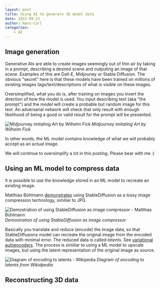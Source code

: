```yaml
---
layout: post
title: Using AI to generate 3D model data
date: 2022-09-23
author: Hans-Carl
categories:
    - AI
---
```


## Image generation

Generative AIs are able to create images seemingly out of thin air by taking in a prompt, describing a desired scene and outputing an image of that scene.  Examples of this are Dall-E, Midjouney or Stable Diffusion. The obvious "secret" here is that these models have been trained on millions of existing images tags/text/descriptions of what is visible on these images. 

Oversimplified, what you do is, after training on images you invert the direction of how the model is used. You input describing text (aka "the prompt") and the model will create a probable but random image for this text. An adversarial network will check that only result with enough likelihood of being a good or valid result for the prompt will be presented.

![Midjourney imitating Art by Wilhelm Fick](https://github.com/willwulfken/MidJourney-Styles-and-Keywords-Reference/raw/main/Images/MJ_V3/MidJourney_Styles/Artists/Art_By_Wilhelm_Fick.png)
*Midjourney imitating Art by Wilhelm Fick*

In other words, the ML model contains knowledge of what we will probably accept as an actual image.

We will continue to oversimplify a lot in this posting. Please bear with me :)

## Using an ML model to compress data

It is possible to use the knowledge stored in an ML model to recreate an existing image. 

Matthias Bühlmann [demonstrates](https://matthias-buehlmann.medium.com/stable-diffusion-based-image-compresssion-6f1f0a399202) using StableDiffusion as a lossy image compression technology, similiar to JPG.

![Demostration of using StableDiffusion as image compressor - Matthias Bühlmann](https://miro.medium.com/max/1100/1*RxuQz8chZmHk8n2fwpgDsg.png)
*Demostration of using StableDiffusion as image compressor*

Basically you translate and reduce (encode) the image data, so that StableDiffusions model can recreate the original image from the encoded data with minimal error. The reduced data is called *latents*. See [variational autoencoders](https://en.wikipedia.org/wiki/Variational_autoencoder). The process is similiar to using a ML model to upscale images, but using the latent representation of the original image as source.

![Diagram of encoding to latents - Wikipedia](https://upload.wikimedia.org/wikipedia/commons/thumb/4/4a/VAE_Basic.png/638px-VAE_Basic.png)
*Diagram of encoding to latents from Wikidpedia*

## Reconstructing 3D data

